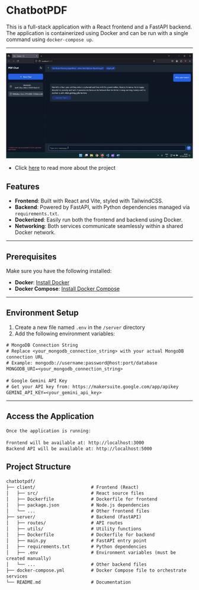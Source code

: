 # ChatbotPDF

This is a full-stack application with a React frontend and a FastAPI backend. The application is containerized using Docker and can be run with a single command using `docker-compose up`.

---

![ChatbotPDF Demo](./pdf%20chatbot%20.gif)

- Click [here](https://docs.google.com/document/d/1KGA15VUscxcSkF3qevS2hXMtH7uZLeBqX5iJciMHRAE/edit?usp=sharing) to read more about the project

## Features

- **Frontend**: Built with React and Vite, styled with TailwindCSS.
- **Backend**: Powered by FastAPI, with Python dependencies managed via `requirements.txt`.
- **Dockerized**: Easily run both the frontend and backend using Docker.
- **Networking**: Both services communicate seamlessly within a shared Docker network.

---

## Prerequisites

Make sure you have the following installed:

- **Docker**: [Install Docker](https://docs.docker.com/get-docker/)
- **Docker Compose**: [Install Docker Compose](https://docs.docker.com/compose/install/)

---

## Environment Setup

1. Create a new file named `.env` in the `/server` directory
2. Add the following environment variables:

```env
# MongoDB Connection String
# Replace <your_mongodb_connection_string> with your actual MongoDB connection URL
# Example: mongodb://username:password@host:port/database
MONGODB_URI=<your_mongodb_connection_string>

# Google Gemini API Key
# Get your API key from: https://makersuite.google.com/app/apikey
GEMINI_API_KEY=<your_gemini_api_key>
```

---

## Access the Application

```
Once the application is running:

Frontend will be available at: http://localhost:3000
Backend API will be available at: http://localhost:5000
```

## Project Structure

```plaintext
chatbotpdf/
├── client/                     # Frontend (React)
│   ├── src/                    # React source files
│   ├── Dockerfile              # Dockerfile for frontend
│   ├── package.json            # Node.js dependencies
│   └── ...                     # Other frontend files
├── server/                     # Backend (FastAPI)
│   ├── routes/                 # API routes
│   ├── utils/                  # Utility functions
│   ├── Dockerfile              # Dockerfile for backend
│   ├── main.py                 # FastAPI entry point
│   ├── requirements.txt        # Python dependencies
│   ├── .env                    # Environment variables (must be created manually)
│   └── ...                     # Other backend files
├── docker-compose.yml          # Docker Compose file to orchestrate services
└── README.md                   # Documentation
```
